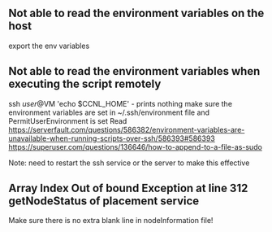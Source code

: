 ## Not able to read the environment variables on the host
export the env variables

## Not able to read the environment variables when executing the script remotely
ssh $user@$VM 'echo $CCNL_HOME' - prints nothing
make sure the environment variables are set in ~/.ssh/environment file and PermitUserEnvironment is set 
Read https://serverfault.com/questions/586382/environment-variables-are-unavailable-when-running-scripts-over-ssh/586393#586393
https://superuser.com/questions/136646/how-to-append-to-a-file-as-sudo

Note: need to restart the ssh service or the server to make this effective

## Array Index Out of bound Exception at line 312 getNodeStatus of placement service
Make sure there is no extra blank line in nodeInformation file!

